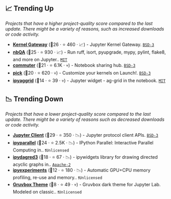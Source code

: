 ## 📈 Trending Up

_Projects that have a higher project-quality score compared to the last update. There might be a variety of reasons, such as increased downloads or code activity._

- <b><a href="https://github.com/jupyter-server/kernel_gateway">Kernel Gateway</a></b> (🥇26 ·  ⭐ 460 · 📈) - Jupyter Kernel Gateway. <code><a href="http://bit.ly/3aKzpTv">BSD-3</a></code>
- <b><a href="https://github.com/nbQA-dev/nbQA">nbQA</a></b> (🥈25 ·  ⭐ 930 · 📈) - Run ruff, isort, pyupgrade, mypy, pylint, flake8, and more on Jupyter.. <code><a href="http://bit.ly/34MBwT8">MIT</a></code>
- <b><a href="https://github.com/nteract/commuter">commuter</a></b> (🥉21 ·  ⭐ 6.1K · 💀) - Notebook sharing hub. <code><a href="http://bit.ly/3aKzpTv">BSD-3</a></code>
- <b><a href="https://github.com/nteract/pick">pick</a></b> (🥈20 ·  ⭐ 620 · 💀) - Customize your kernels on Launch!. <code><a href="http://bit.ly/3aKzpTv">BSD-3</a></code>
- <b><a href="https://github.com/DGothrek/ipyaggrid">ipyaggrid</a></b> (🥉14 ·  ⭐ 39 · 💀) - Jupyter widget - ag-grid in the notebook. <code><a href="http://bit.ly/34MBwT8">MIT</a></code>

## 📉 Trending Down

_Projects that have a lower project-quality score compared to the last update. There might be a variety of reasons such as decreased downloads or code activity._

- <b><a href="https://github.com/jupyter/jupyter_client">Jupyter Client</a></b> (🥇29 ·  ⭐ 350 · 📉) - Jupyter protocol client APIs. <code><a href="http://bit.ly/3aKzpTv">BSD-3</a></code>
- <b><a href="https://github.com/ipython/ipyparallel">ipyparallel</a></b> (🥈24 ·  ⭐ 2.5K · 📉) - IPython Parallel: Interactive Parallel Computing in.. <code>❗Unlicensed</code>
- <b><a href="https://github.com/timkpaine/ipydagred3">ipydagred3</a></b> (🥉18 ·  ⭐ 67 · 📉) - ipywidgets library for drawing directed acyclic graphs in.. <code><a href="http://bit.ly/3nYMfla">Apache-2</a></code>
- <b><a href="https://github.com/stas00/ipyexperiments">ipyexperiments</a></b> (🥉12 ·  ⭐ 180 · 📉) - Automatic GPU+CPU memory profiling, re-use and memory.. <code>❗Unlicensed</code>
- <b><a href="https://github.com/Rahlir/theme-gruvbox">Gruvbox Theme</a></b> (🥉8 ·  ⭐ 49 · 💀) - Gruvbox dark theme for Jupyter Lab. Modeled on classic.. <code>❗Unlicensed</code>

